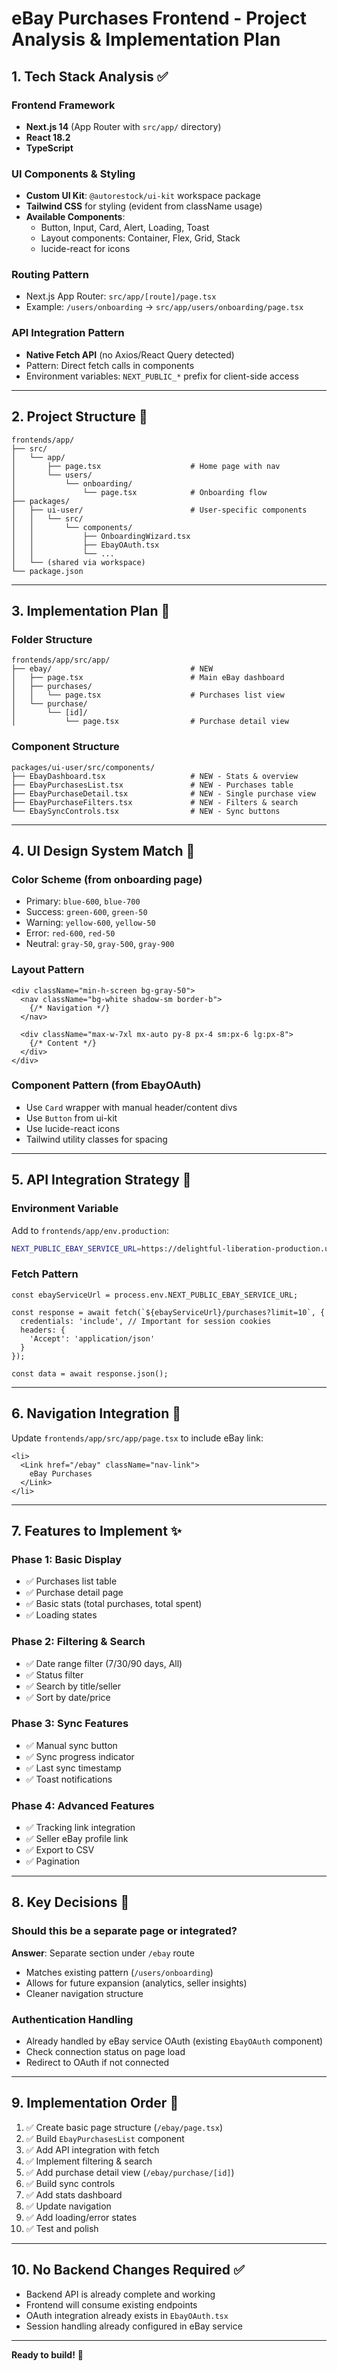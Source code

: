 # eBay Purchases Frontend - Project Analysis & Implementation Plan

## 1. Tech Stack Analysis ✅

### Frontend Framework
- **Next.js 14** (App Router with `src/app/` directory)
- **React 18.2**
- **TypeScript**

### UI Components & Styling
- **Custom UI Kit**: `@autorestock/ui-kit` workspace package
- **Tailwind CSS** for styling (evident from className usage)
- **Available Components**:
  - Button, Input, Card, Alert, Loading, Toast
  - Layout components: Container, Flex, Grid, Stack
  - lucide-react for icons

### Routing Pattern
- Next.js App Router: `src/app/[route]/page.tsx`
- Example: `/users/onboarding` → `src/app/users/onboarding/page.tsx`

### API Integration Pattern
- **Native Fetch API** (no Axios/React Query detected)
- Pattern: Direct fetch calls in components
- Environment variables: `NEXT_PUBLIC_*` prefix for client-side access

---

## 2. Project Structure 📁

```
frontends/app/
├── src/
│   └── app/
│       ├── page.tsx                    # Home page with nav
│       └── users/
│           └── onboarding/
│               └── page.tsx            # Onboarding flow
├── packages/
│   ├── ui-user/                        # User-specific components
│   │   └── src/
│   │       └── components/
│   │           ├── OnboardingWizard.tsx
│   │           ├── EbayOAuth.tsx
│   │           └── ...
│   └── (shared via workspace)
└── package.json
```

---

## 3. Implementation Plan 🎯

### Folder Structure
```
frontends/app/src/app/
├── ebay/                               # NEW
│   ├── page.tsx                        # Main eBay dashboard
│   ├── purchases/
│   │   └── page.tsx                    # Purchases list view
│   └── purchase/
│       └── [id]/
│           └── page.tsx                # Purchase detail view
```

### Component Structure
```
packages/ui-user/src/components/
├── EbayDashboard.tsx                   # NEW - Stats & overview
├── EbayPurchasesList.tsx               # NEW - Purchases table
├── EbayPurchaseDetail.tsx              # NEW - Single purchase view
├── EbayPurchaseFilters.tsx             # NEW - Filters & search
└── EbaySyncControls.tsx                # NEW - Sync buttons
```

---

## 4. UI Design System Match 🎨

### Color Scheme (from onboarding page)
- Primary: `blue-600`, `blue-700`
- Success: `green-600`, `green-50`
- Warning: `yellow-600`, `yellow-50`
- Error: `red-600`, `red-50`
- Neutral: `gray-50`, `gray-500`, `gray-900`

### Layout Pattern
```tsx
<div className="min-h-screen bg-gray-50">
  <nav className="bg-white shadow-sm border-b">
    {/* Navigation */}
  </nav>
  
  <div className="max-w-7xl mx-auto py-8 px-4 sm:px-6 lg:px-8">
    {/* Content */}
  </div>
</div>
```

### Component Pattern (from EbayOAuth)
- Use `Card` wrapper with manual header/content divs
- Use `Button` from ui-kit
- Use lucide-react icons
- Tailwind utility classes for spacing

---

## 5. API Integration Strategy 🔌

### Environment Variable
Add to `frontends/app/env.production`:
```bash
NEXT_PUBLIC_EBAY_SERVICE_URL=https://delightful-liberation-production.up.railway.app
```

### Fetch Pattern
```tsx
const ebayServiceUrl = process.env.NEXT_PUBLIC_EBAY_SERVICE_URL;

const response = await fetch(`${ebayServiceUrl}/purchases?limit=10`, {
  credentials: 'include', // Important for session cookies
  headers: {
    'Accept': 'application/json'
  }
});

const data = await response.json();
```

---

## 6. Navigation Integration 🧭

Update `frontends/app/src/app/page.tsx` to include eBay link:

```tsx
<li>
  <Link href="/ebay" className="nav-link">
    eBay Purchases
  </Link>
</li>
```

---

## 7. Features to Implement ✨

### Phase 1: Basic Display
- ✅ Purchases list table
- ✅ Purchase detail page
- ✅ Basic stats (total purchases, total spent)
- ✅ Loading states

### Phase 2: Filtering & Search
- ✅ Date range filter (7/30/90 days, All)
- ✅ Status filter
- ✅ Search by title/seller
- ✅ Sort by date/price

### Phase 3: Sync Features
- ✅ Manual sync button
- ✅ Sync progress indicator
- ✅ Last sync timestamp
- ✅ Toast notifications

### Phase 4: Advanced Features
- ✅ Tracking link integration
- ✅ Seller eBay profile link
- ✅ Export to CSV
- ✅ Pagination

---

## 8. Key Decisions 🎯

### Should this be a separate page or integrated?
**Answer**: Separate section under `/ebay` route
- Matches existing pattern (`/users/onboarding`)
- Allows for future expansion (analytics, seller insights)
- Cleaner navigation structure

### Authentication Handling
- Already handled by eBay service OAuth (existing `EbayOAuth` component)
- Check connection status on page load
- Redirect to OAuth if not connected

---

## 9. Implementation Order 📝

1. ✅ Create basic page structure (`/ebay/page.tsx`)
2. ✅ Build `EbayPurchasesList` component
3. ✅ Add API integration with fetch
4. ✅ Implement filtering & search
5. ✅ Add purchase detail view (`/ebay/purchase/[id]`)
6. ✅ Build sync controls
7. ✅ Add stats dashboard
8. ✅ Update navigation
9. ✅ Add loading/error states
10. ✅ Test and polish

---

## 10. No Backend Changes Required ✅

- Backend API is already complete and working
- Frontend will consume existing endpoints
- OAuth integration already exists in `EbayOAuth.tsx`
- Session handling already configured in eBay service

---

**Ready to build!** 🚀


